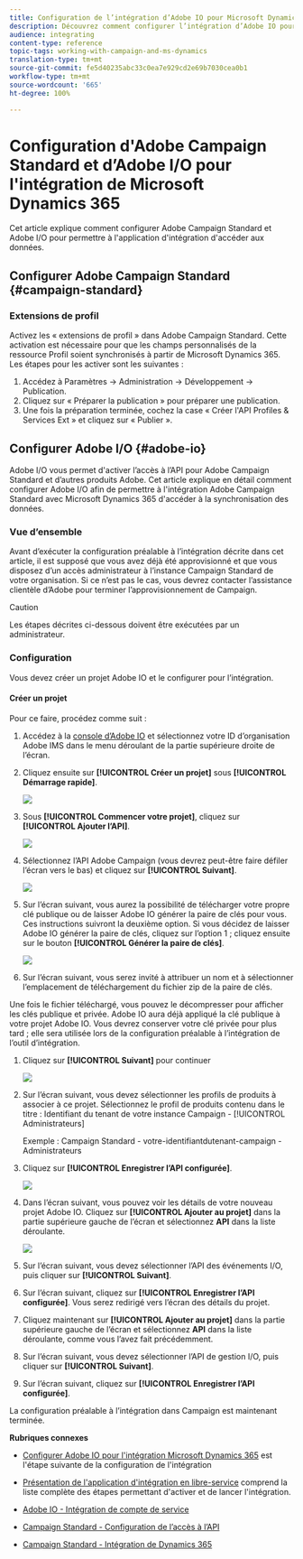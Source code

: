 ```yaml
---
title: Configuration de l’intégration d’Adobe IO pour Microsoft Dynamics 365
description: Découvrez comment configurer l’intégration d’Adobe IO pour Microsoft Dynamics 365.
audience: integrating
content-type: reference
topic-tags: working-with-campaign-and-ms-dynamics
translation-type: tm+mt
source-git-commit: fe5d40235abc33c0ea7e929cd2e69b7030cea0b1
workflow-type: tm+mt
source-wordcount: '665'
ht-degree: 100%

---
```



# Configuration d&#39;Adobe Campaign Standard et d’Adobe I/O pour l&#39;intégration de Microsoft Dynamics 365

Cet article explique comment configurer Adobe Campaign Standard et Adobe I/O pour permettre à l&#39;application d&#39;intégration d&#39;accéder aux données.

## Configurer Adobe Campaign Standard {#campaign-standard}

### Extensions de profil

Activez les « extensions de profil » dans Adobe Campaign Standard.   Cette activation est nécessaire pour que les champs personnalisés de la ressource Profil soient synchronisés à partir de Microsoft Dynamics 365.   Les étapes pour les activer sont les suivantes :

1. Accédez à Paramètres -> Administration -> Développement -> Publication.
1. Cliquez sur « Préparer la publication » pour préparer une publication.
1. Une fois la préparation terminée, cochez la case « Créer l&#39;API Profiles &amp; Services Ext » et cliquez sur « Publier ».

## Configurer Adobe I/O {#adobe-io}

Adobe I/O vous permet d&#39;activer l’accès à l’API pour Adobe Campaign Standard et d’autres produits Adobe.   Cet article explique en détail comment configurer Adobe I/O afin de permettre à l&#39;intégration Adobe Campaign Standard avec Microsoft Dynamics 365 d&#39;accéder à la synchronisation des données.

### Vue d’ensemble 

Avant d’exécuter la configuration préalable à l’intégration décrite dans cet article, il est supposé que vous avez déjà été approvisionné et que vous disposez d’un accès administrateur à l’instance Campaign Standard de votre organisation.  Si ce n’est pas le cas, vous devrez contacter l’assistance clientèle d’Adobe pour terminer l’approvisionnement de Campaign.

>[!CAUTION]
>
>Les étapes décrites ci-dessous doivent être exécutées par un administrateur.

### Configuration 

Vous devez créer un projet Adobe IO et le configurer pour l’intégration.

#### Créer un projet

Pour ce faire, procédez comme suit :

1. Accédez à la [console d’Adobe IO](https://console.adobe.io/home#) et sélectionnez votre ID d’organisation Adobe IMS dans le menu déroulant de la partie supérieure droite de l’écran.

1. Cliquez ensuite sur **[!UICONTROL Créer un projet]** sous **[!UICONTROL Démarrage rapide]**.

   ![](assets/adobeIO1.png)

1. Sous **[!UICONTROL Commencer votre projet]**, cliquez sur **[!UICONTROL Ajouter l’API]**.

   ![](assets/adobeIO2.png)

1. Sélectionnez l’API Adobe Campaign (vous devrez peut-être faire défiler l’écran vers le bas) et cliquez sur **[!UICONTROL Suivant]**.

   ![](assets/adobeIO3.png)

1. Sur l’écran suivant, vous aurez la possibilité de télécharger votre propre clé publique ou de laisser Adobe IO générer la paire de clés pour vous. Ces instructions suivront la deuxième option. Si vous décidez de laisser Adobe IO générer la paire de clés, cliquez sur l’option 1 ; cliquez ensuite sur le bouton **[!UICONTROL Générer la paire de clés]**.

   ![](assets/adobeIO4.png)

1. Sur l’écran suivant, vous serez invité à attribuer un nom et à sélectionner l’emplacement de téléchargement du fichier zip de la paire de clés.

Une fois le fichier téléchargé, vous pouvez le décompresser pour afficher les clés publique et privée. Adobe IO aura déjà appliqué la clé publique à votre projet Adobe IO. Vous devrez conserver votre clé privée pour plus tard ; elle sera utilisée lors de la configuration préalable à l’intégration de l’outil d’intégration.

1. Cliquez sur **[!UICONTROL Suivant]** pour continuer

   ![](assets/adobeIO5.png)

1. Sur l’écran suivant, vous devez sélectionner les profils de produits à associer à ce projet. Sélectionnez le profil de produits contenu dans le titre : Identifiant du tenant de votre instance Campaign - [!UICONTROL Administrateurs]

   Exemple : Campaign Standard - votre-identifiantdutenant-campaign - Administrateurs

1. Cliquez sur **[!UICONTROL Enregistrer l’API configurée]**.

   ![](assets/adobeIO6.png)

1. Dans l’écran suivant, vous pouvez voir les détails de votre nouveau projet Adobe IO. Cliquez sur **[!UICONTROL Ajouter au projet]** dans la partie supérieure gauche de l’écran et sélectionnez **API** dans la liste déroulante.

   ![](assets/adobeIO7.png)

1. Sur l’écran suivant, vous devez sélectionner l’API des événements I/O, puis cliquer sur **[!UICONTROL Suivant]**.

1. Sur l’écran suivant, cliquez sur **[!UICONTROL Enregistrer l’API configurée]**.  Vous serez redirigé vers l’écran des détails du projet.

1. Cliquez maintenant sur **[!UICONTROL Ajouter au projet]** dans la partie supérieure gauche de l’écran et sélectionnez **API** dans la liste déroulante, comme vous l’avez fait précédemment.

1. Sur l’écran suivant, vous devez sélectionner l’API de gestion I/O, puis cliquer sur **[!UICONTROL Suivant]**.

1. Sur l’écran suivant, cliquez sur **[!UICONTROL Enregistrer l’API configurée]**.

La configuration préalable à l’intégration dans Campaign est maintenant terminée.

**Rubriques connexes**

* [Configurer Adobe IO pour l&#39;intégration Microsoft Dynamics 365](../../integrating/using/d365-acs-configure-adobe-io.md) est l&#39;étape suivante de la configuration de l&#39;intégration
* [Présentation de l&#39;application d&#39;intégration en libre-service](../../integrating/using/d365-acs-self-service-app-quick-start-guide.md) comprend la liste complète des étapes permettant d&#39;activer et de lancer l&#39;intégration.


* [Adobe IO - Intégration de compte de service](https://www.adobe.io/authentication/auth-methods.html#!AdobeDocs/adobeio-auth/master/AuthenticationOverview/ServiceAccountIntegration.md)
* [Campaign Standard - Configuration de l’accès à l’API](../../api/using/setting-up-api-access.md)
* [Campaign Standard - Intégration de Dynamics 365](../../integrating/using/d365-acs-configure-d365.md)
